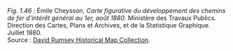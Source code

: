 *Fig. 1.46 :* Émile Cheysson, *Carte figurative du développement des chemins de fer d’intérêt général au 1er, août 1880*. Ministère des Travaux Publics. Direction des Cartes, Plans et Archives, et de la Statistique Graphique. Juillet 1880.  
Source : [David Rumsey Historical Map Collection](https://www.davidrumsey.com/luna/servlet/detail/RUMSEY~8~1~309124~90078959:Carte-Figurative-du-Developpment-de?sort=Pub_List_No_InitialSort%2CPub_Date%2CPub_List_No%2CSeries_No&qvq=q:cheysson%20Carte%20Figurative%20du%20Developpment%20des%20Chemins%20de%20Fer;sort:Pub_List_No_InitialSort%2CPub_Date%2CPub_List_No%2CSeries_No;lc:RUMSEY~8~1&mi=0&trs=1).